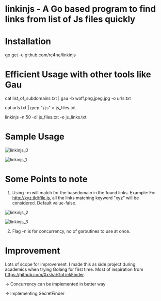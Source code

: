 # linkinjs - A Go based program to find links from list of Js files quickly

# Installation 

go get -u github.com/rc4ne/linkinjs

# Efficient Usage with other tools like Gau

cat list_of_subdomains.txt | gau -b woff,png,jpeg,jpg -o urls.txt

cat urls.txt | grep "\\.js" > js_files.txt

linkinjs -n 50 -dl js_files.txt -o js_links.txt

# Sample Usage

![linkinjs_0](https://user-images.githubusercontent.com/83397936/143763281-3f0b68f8-3869-4ef1-a821-c2f5dd2d959d.JPG)

![linkinjs_1](https://user-images.githubusercontent.com/83397936/143763475-314f0f7e-ce00-4419-96b5-9ec496333fd3.JPG)


# Some Points to note

1. Using -m will match for the basedomain in the found links. Example: For http://xyz.tld/file.js, all the links matching keyword "xyz" will be considered. Default value-false.

![linkinjs_2](https://user-images.githubusercontent.com/83397936/143763460-9063eedc-4376-4d95-9eb4-091805971d1f.JPG)

![linkinjs_3](https://user-images.githubusercontent.com/83397936/143763465-ca4c91ee-b6d7-490e-aa30-bf5b5df3be74.JPG)

2. Flag -n is for concurrency, no of goroutines to use at once.

# Improvement

Lots of scope for improvement. I made this as side project during academics when trying Golang for first time. Most of inspiration from https://github.com/0xsha/GoLinkFinder. 

-> Concurrency can be implemented in better way

-> Implementing SecretFinder

